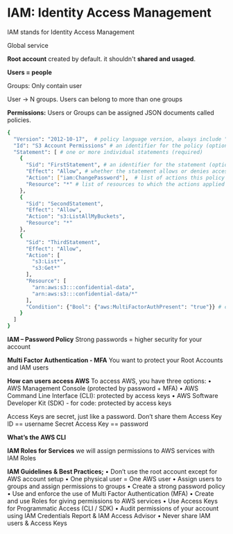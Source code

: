 # IAM: Identity Access Management

IAM stands for Identity Access Management

Global service

**Root account** created by default. it shouldn't **shared and usaged**.

**Users = people**

Groups: Only contain user

User -> N groups. Users can belong to more than one groups

**Permissions:** Users or Groups can be assigned JSON documents called policies.
``` bash
{
  "Version": "2012-10-17",  # policy language version, always include "2012-10-17"
  "Id": "S3 Account Permissions" # an identifier for the policy (optional)
  "Statement": [ # one or more individual statements (required)
    {
      "Sid": "FirstStatement", # an identifier for the statement (optional)
      "Effect": "Allow", # whether the statement allows or denies access (Allow, Deny)
      "Action": ["iam:ChangePassword"],  # list of actions this policy allows or denies
      "Resource": "*" # list of resources to which the actions applied to
    },
    {
      "Sid": "SecondStatement",
      "Effect": "Allow",
      "Action": "s3:ListAllMyBuckets",
      "Resource": "*"
    },
    {
      "Sid": "ThirdStatement",
      "Effect": "Allow",
      "Action": [
        "s3:List*",
        "s3:Get*"
      ],
      "Resource": [
        "arn:aws:s3:::confidential-data",
        "arn:aws:s3:::confidential-data/*"
      ],
      "Condition": {"Bool": {"aws:MultiFactorAuthPresent": "true"}} # conditions for when this policy is in effect (optional)
    }
  ]
}
```

**IAM – Password Policy** Strong passwords = higher security for your account

**Multi Factor Authentication - MFA** You want to protect your Root Accounts and IAM users

**How can users access AWS**
To access AWS, you have three options:
 • AWS Management Console (protected by password + MFA)
 • AWS Command Line Interface (CLI): protected by access keys
 • AWS Software Developer Kit (SDK) - for code: protected by access keys

Access Keys are secret, just like a password. Don’t share them
Access Key ID == username
Secret Access Key == password


**What’s the AWS CLI**


**IAM Roles for Services**
we will assign permissions to AWS services with IAM Roles


**IAM Guidelines & Best Practices;**
• Don’t use the root account except for AWS account setup
• One physical user = One AWS user
• Assign users to groups and assign permissions to groups
• Create a strong password policy
• Use and enforce the use of Multi Factor Authentication (MFA)
• Create and use Roles for giving permissions to AWS services
• Use Access Keys for Programmatic Access (CLI / SDK)
• Audit permissions of your account using IAM Credentials Report & IAM
Access Advisor
• Never share IAM users & Access Keys
